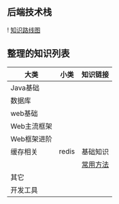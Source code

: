 ## 后端技术栈

! [知识路线图](https://github.com/zz155666/polaris/raw/master/backend/javaweblearning.png)

## 整理的知识列表

大类 | 小类 | 知识链接
---|--- |---
Java基础 | 
数据库 | 
web基础 |
Web主流框架 |
Web框架进阶 |
缓存相关 | redis |基础知识
||  |[常用方法](https://github.com/zz155666/polaris/blob/master/backend/cache/redis常用方法.md)
其它 |
开发工具|
